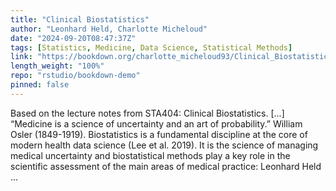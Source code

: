 ```yaml
---
title: "Clinical Biostatistics"
author: "Leonhard Held, Charlotte Micheloud"
date: "2024-09-20T08:47:37Z"
tags: [Statistics, Medicine, Data Science, Statistical Methods]
link: "https://bookdown.org/charlotte_micheloud93/Clinical_Biostatistics/"
length_weight: "100%"
repo: "rstudio/bookdown-demo"
pinned: false
---
```


Based on the lecture notes from STA404: Clinical Biostatistics. [...] “Medicine is a science of uncertainty and an art of probability.” William Osler (1849-1919). Biostatistics is a fundamental discipline at the core of modern health
data science (Lee et al. 2019). It is the science of
managing medical uncertainty and biostatistical methods play a key
role in the scientific assessment of the main areas of medical
practice: Leonhard Held ...
